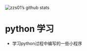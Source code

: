 ![zzs01’s github stats](https://github-readme-stats.vercel.app/api?username=zzs01&show_icons=true&theme=radical)

# python 学习
* 学习python过程中编写的一些小程序
